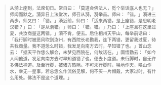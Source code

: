 
> 从漪上座到，法席旬日。常自曰：​「莫道会佛法人，觅个举话底人也无？​」师闻而默之。漪异日上法堂次，师召从漪，漪举首。师曰：​「错。​」漪进三两步，师又曰：​「错。​」漪近前，师曰：​「适来两错，是上座错，是思明老汉错？​」曰：​「是从漪错。​」师曰：​「错。错。​」乃曰：​「上座且在这里过夏，共汝商量这两错。​」漪不肯，便去。后住相州天平山，每举前话曰：​「我行脚时被恶风吹到汝州，有西院长老勘我，连下两错，更留我过夏，待共我商量。我不道恁么时错，我发足向南方去时，早知错了也。​」首山念云：​「据天平作恁么解会，未梦见西院在，何故话在。​」圜悟勤云：​「如今人闻他道，发足向南方去时早知道错了也，便去卜度道。未行脚时，自无许多佛法禅道。及至行脚，被诸方热瞒。不可未行脚时，唤地作天，唤山作水，幸无一星事。若总恁么作流俗见解，何不买一片帽戴，大家过时，有什么用处。佛法不是这个道理。​」
